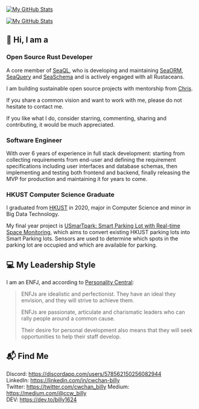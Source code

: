 [![My GitHub Stats](https://github-readme-stats-one-bice.vercel.app/api?username=billy1624&show_icons=true&theme=dark&role=OWNER,ORGANIZATION_MEMBER,COLLABORATOR&include_all_commits=true&count_private=true)](https://github.com/billy1624#gh-dark-mode-only)

[![My GitHub Stats](https://github-readme-stats-one-bice.vercel.app/api?username=billy1624&show_icons=true&theme=default&role=OWNER,ORGANIZATION_MEMBER,COLLABORATOR&include_all_commits=true&count_private=true)](https://github.com/billy1624#gh-light-mode-only)

## 👋 Hi, I am a

### Open Source Rust Developer

A core member of [SeaQL](https://github.com/SeaQL), who is developing and maintaining [SeaORM](https://github.com/SeaQL/sea-orm), [SeaQuery](https://github.com/SeaQL/sea-query) and [SeaSchema](https://github.com/SeaQL/sea-schema) and is actively engaged with all Rustaceans.

I am building sustainable open source projects with mentorship from [Chris](https://github.com/tyt2y3).

If you share a common vision and want to work with me, please do not hesitate to contact me.

If you like what I do, consider starring, commenting, sharing and contributing, it would be much appreciated.

### Software Engineer

With over 6 years of experience in full stack development: starting from collecting requirements from end-user and defining the requirement specifications including user interfaces and database schemas, then implementing and testing both frontend and backend, finally releasing the MVP for production and maintaining it for years to come.

### HKUST Computer Science Graduate

I graduated from [HKUST](https://hkust.edu.hk/) in 2020, major in Computer Science and minor in Big Data Technology.

My final year project is [USmarTpark: Smart Parking Lot with Real-time Space Monitoring](https://youtu.be/y0ldZsfVBLY), which aims to convert existing HKUST parking lots into Smart Parking lots. Sensors are used to determine which spots in the parking lot are occupied and which are available for parking.

## 💻 My Leadership Style

I am an ENFJ, and according to [Personality Central](https://personality-central.com/personality_types/enfj-leadership/):

> ENFJs are idealistic and perfectionist. They have an ideal they envision, and they will strive to achieve them.
> 
> ENFJs are passionate, articulate and charismatic leaders who can rally people around a common cause.
> 
> Their desire for personal development also means that they will seek opportunities to help their staff develop.

## 📬 Find Me

Discord: https://discordapp.com/users/578562150256082944  
LinkedIn: https://linkedin.com/in/cwchan-billy  
Twitter: https://twitter.com/cwchan_billy
Medium: https://medium.com/@ccw_billy  
DEV: https://dev.to/billy1624
